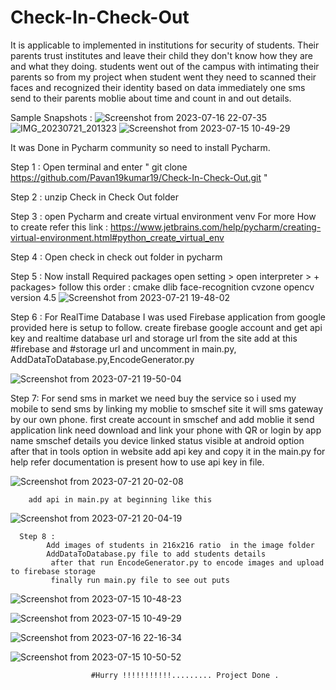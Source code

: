 # Check-In-Check-Out

  It is applicable to implemented in institutions for security of students. Their parents trust institutes and leave their child they don't know how they are and what they doing. students went out of the campus with intimating their parents so from my project when student went they need to scanned their faces and recognized their identity based on data immediately one sms send to their parents moblie about time and count in and out details. 

Sample Snapshots :
  ![Screenshot from 2023-07-16 22-07-35](https://github.com/Pavan19kumar19/Check-In-Check-Out/assets/64640403/e82e5229-f826-43bf-97c6-914230f093b4)
  ![IMG_20230721_201323](https://github.com/Pavan19kumar19/Check-In-Check-Out/assets/64640403/eb955eb4-d351-4051-9cc5-7a81b6478b9c)
![Screenshot from 2023-07-15 10-49-29](https://github.com/Pavan19kumar19/Check-In-Check-Out/assets/64640403/810dc0b2-7227-4c08-b419-4383a290f54a)


It was Done in Pycharm community so need to  install Pycharm.

Step 1 : Open terminal and enter " git clone https://github.com/Pavan19kumar19/Check-In-Check-Out.git  "

Step 2 : unzip Check in Check Out folder

Step 3 : open Pycharm and create virtual environment venv 
      For more How to create refer this link : https://www.jetbrains.com/help/pycharm/creating-virtual-environment.html#python_create_virtual_env

Step 4 : Open check in check out folder in pycharm 

Step 5 : Now install Required packages 
        open setting > open interpreter > + packages>
            follow this order : cmake
                                dlib
                                face-recognition
                                cvzone
                                opencv version 4.5
       ![Screenshot from 2023-07-21 19-48-02](https://github.com/Pavan19kumar19/Check-In-Check-Out/assets/64640403/a8ab0219-fe6f-484b-b10f-8b4a847d6297)
            
Step 6 : 
        For RealTime Database I was used Firebase application from google provided here is setup to follow.
        create firebase google account and get api key and realtime database url and storage url from the site
        add  at this #firebase and #storage url and uncomment in main.py, AddDataToDatabase.py,EncodeGenerator.py 
        
  ![Screenshot from 2023-07-21 19-50-04](https://github.com/Pavan19kumar19/Check-In-Check-Out/assets/64640403/e1c86e83-64e8-451b-b156-e26bb09dadd1)

Step 7:
      For send sms in market we need buy the service so i used my mobile to send sms by linking my moblie to smschef site it will sms gateway by our own phone.
      first create account in smschef and add moblie  it send application link need download and link your phone with QR or login by app name smschef details you device linked status visible at android option 
      after that in tools option in website add api key and copy it in the main.py for help refer documentation is present how to use api key in file.
      
  ![Screenshot from 2023-07-21 20-02-08](https://github.com/Pavan19kumar19/Check-In-Check-Out/assets/64640403/2d055155-685e-46c0-995b-dacad829bdb8)

        add api in main.py at beginning like this

  ![Screenshot from 2023-07-21 20-04-19](https://github.com/Pavan19kumar19/Check-In-Check-Out/assets/64640403/644eb717-04a2-4c5b-a04b-6ac5558a69f5)

      Step 8 : 
            Add images of students in 216x216 ratio  in the image folder 
            AddDataToDatabase.py file to add students details
             after that run EncodeGenerator.py to encode images and upload to firebase storage
             finally run main.py file to see out puts 

   ![Screenshot from 2023-07-15 10-48-23](https://github.com/Pavan19kumar19/Check-In-Check-Out/assets/64640403/accb7adc-5163-46ec-ab52-83778031c4ce)

  ![Screenshot from 2023-07-15 10-49-29](https://github.com/Pavan19kumar19/Check-In-Check-Out/assets/64640403/f04c442d-ef8d-4838-8f54-db475cd944cd)
      
![Screenshot from 2023-07-16 22-16-34](https://github.com/Pavan19kumar19/Check-In-Check-Out/assets/64640403/e2fb2e34-a2e5-4ca8-9f9b-a209baa61a88)

![Screenshot from 2023-07-15 10-50-52](https://github.com/Pavan19kumar19/Check-In-Check-Out/assets/64640403/0c2d7e34-9aee-454e-9182-fa16c0d25c2d)


                      #Hurry !!!!!!!!!!!......... Project Done .

